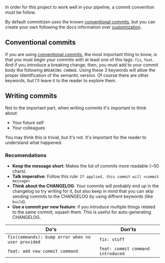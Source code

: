 In order for this project to work well in your pipeline, a commit convention
must be follow.

By default commitizen uses the known [conventional commits][conventional_commits], but you can create
your own following the docs information over [customization][customization].

## Conventional commits

If you are using [conventional commits][conventional_commits], the most important
thing to know, is that you must begin your commits with at least one of this
tags: `fix`, `feat`. And if you introduce a breaking change, then, you must
add to your commit body the following `BREAKING CHANGE`.
Using these 3 keywords will allow the proper identification of the semantic version.
Of course there are other keywords, but I'll leave it to the reader to explore them.

## Writing commits

Not to the important part, when writing commits it's important to think about:

- Your future self
- Your colleagues

You may think this is trivial, but it's not. It's important for the reader to
understand what happened.

### Recomendations

- **Keep the message short**: Makes the list of commits more readable (~50 chars).
- **Talk imperative**: Follow this rule: `If applied, this commit will <commit message>`
- **Think about the CHANGELOG**: Your commits will probably end up in the changelog
  so try writing for it, but also keep in mind that you can skip sending commits to
  the CHANGELOG by using diffrent keywords (like `build`).
- **Use a commit per new feature**: if you introduce multiple things related to
  the same commit, squash them. This is useful for auto-generating CHANGELOG.

| Do's | Don'ts |
| ---- | ------ |
| `fix(commands): bump error when no user provided` | `fix: stuff` |
| `feat: add new commit command` | `feat: commit command introduced` |

[customization]: https://woile.github.io/commitizen/customization/
[conventional_commits]: https://www.conventionalcommits.org
